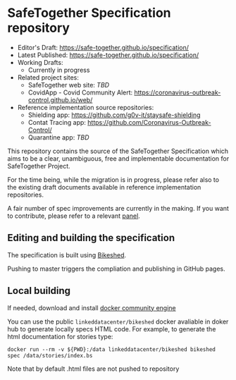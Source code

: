 # SafeTogether Specification repository

* Editor's Draft: https://safe-together.github.io/specification/
* Latest Published: https://safe-together.github.io/specification/
* Working Drafts:
  * Currently in progress
* Related project sites:
  * SafeTogether web site: *TBD*
  * CovidApp - Covid Community Alert: https://coronavirus-outbreak-control.github.io/web/
* Reference implementation source repositories:
  * Shielding app: https://github.com/g0v-it/staysafe-shielding
  * Contat Tracing app: https://github.com/Coronavirus-Outbreak-Control/
  * Quarantine app: *TBD*

This repository contains the source of the SafeTogether Specification
which aims to be a clear, unambiguous, free and implementable documentation for SafeTogether Project.

For the time being, while the migration is in progress, please refer also to the existing draft documents available in reference implementation repositories.

A fair number of spec improvements are currently in the making. If you want to contribute, please refer to a relevant [panel](https://safe-together.github.io/specification/process#panels).


## Editing and building the specification
The specification is built using [Bikeshed](https://tabatkins.github.io/bikeshed/).

Pushing to master triggers the  compliation and publishing in GitHub pages.

## Local building
 
If needed, download and install [docker community engine](https://hub.docker.com/search/?type=edition&offering=community)

You can use the public `linkeddatacenter/bikeshed` docker avaliable in doker hub to generate locally specs HTML code.
For example, to generate the html documentation for stories type:

```
docker run --rm -v ${PWD}:/data linkeddatacenter/bikeshed bikeshed spec /data/stories/index.bs 
```

Note that by default .html files are not pushed to repository

